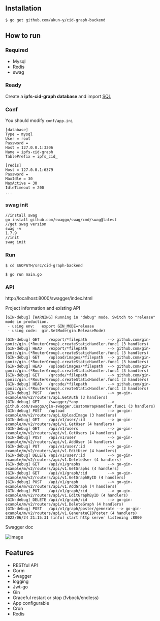 ## Installation
```
$ go get github.com/akun-y/cid-graph-backend
```

## How to run

### Required

- Mysql
- Redis
- swag

### Ready

Create a **ipfs-cid-graph database** and import [SQL](https://github.com/akun-y/cid-graph-backend/blob/master/docs/sql/blog.sql)

### Conf

You should modify `conf/app.ini`

```
[database]
Type = mysql
User = root
Password =
Host = 127.0.0.1:3306
Name = ipfs-cid-graph
TablePrefix = ipfs_cid_

[redis]
Host = 127.0.0.1:6379
Password =
MaxIdle = 30
MaxActive = 30
IdleTimeout = 200
...
```

### swag init
```
//install swag
go install github.com/swaggo/swag/cmd/swag@latest
//get swag version
swag -v
1.7.9
//init
swag init
```
### Run
```
$ cd $GOPATH/src/cid-graph-backend

$ go run main.go 
```

### API

http://localhost:8000/swagger/index.html

Project information and existing API

```
[GIN-debug] [WARNING] Running in "debug" mode. Switch to "release" mode in production.
 - using env:   export GIN_MODE=release
 - using code:  gin.SetMode(gin.ReleaseMode)

[GIN-debug] GET    /export/*filepath         --> github.com/gin-gonic/gin.(*RouterGroup).createStaticHandler.func1 (3 handlers)
[GIN-debug] HEAD   /export/*filepath         --> github.com/gin-gonic/gin.(*RouterGroup).createStaticHandler.func1 (3 handlers)
[GIN-debug] GET    /upload/images/*filepath  --> github.com/gin-gonic/gin.(*RouterGroup).createStaticHandler.func1 (3 handlers)
[GIN-debug] HEAD   /upload/images/*filepath  --> github.com/gin-gonic/gin.(*RouterGroup).createStaticHandler.func1 (3 handlers)
[GIN-debug] GET    /qrcode/*filepath         --> github.com/gin-gonic/gin.(*RouterGroup).createStaticHandler.func1 (3 handlers)
[GIN-debug] HEAD   /qrcode/*filepath         --> github.com/gin-gonic/gin.(*RouterGroup).createStaticHandler.func1 (3 handlers)
[GIN-debug] POST   /auth                     --> go-gin-example/m/v2/routers/api.GetAuth (3 handlers)
[GIN-debug] GET    /swagger/*any             --> github.com/swaggo/gin-swagger.CustomWrapHandler.func1 (3 handlers)
[GIN-debug] POST   /upload                   --> go-gin-example/m/v2/routers/api.UploadImage (3 handlers)
[GIN-debug] GET    /api/v1/user/:id          --> go-gin-example/m/v2/routers/api/v1.GetUser (4 handlers)
[GIN-debug] GET    /api/v1/users             --> go-gin-example/m/v2/routers/api/v1.GetUsers (4 handlers)
[GIN-debug] POST   /api/v1/user              --> go-gin-example/m/v2/routers/api/v1.AddUser (4 handlers)
[GIN-debug] PUT    /api/v1/user/:id          --> go-gin-example/m/v2/routers/api/v1.EditUser (4 handlers)
[GIN-debug] DELETE /api/v1/user/:id          --> go-gin-example/m/v2/routers/api/v1.DeleteUser (4 handlers)
[GIN-debug] GET    /api/v1/graphs            --> go-gin-example/m/v2/routers/api/v1.GetGraphs (4 handlers)
[GIN-debug] GET    /api/v1/graph/:id         --> go-gin-example/m/v2/routers/api/v1.GetGraphByID (4 handlers)
[GIN-debug] POST   /api/v1/graph             --> go-gin-example/m/v2/routers/api/v1.AddGraph (4 handlers)
[GIN-debug] PUT    /api/v1/graph/:id         --> go-gin-example/m/v2/routers/api/v1.EditGraphByID (4 handlers)
[GIN-debug] DELETE /api/v1/graph/:id         --> go-gin-example/m/v2/routers/api/v1.DeleteGraph (4 handlers)
[GIN-debug] POST   /api/v1/graph/poster/generate --> go-gin-example/m/v2/routers/api/v1.GenerateCIDPoster (4 handlers)
2022/06/24 21:15:31 [info] start http server listening :8000
```
Swagger doc

![image](https://user-images.githubusercontent.com/3693411/175558495-a0649cc5-174b-4727-a57d-1839d8143aaf.png)


## Features

- RESTful API
- Gorm
- Swagger
- logging
- Jwt-go
- Gin
- Graceful restart or stop (fvbock/endless)
- App configurable
- Cron
- Redis
